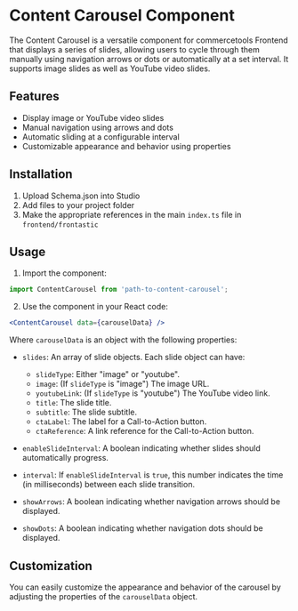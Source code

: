 # Content Carousel Component

The Content Carousel is a versatile component for commercetools Frontend that displays a series of slides, allowing users to cycle through them manually using navigation arrows or dots or automatically at a set interval. It supports image slides as well as YouTube video slides.

## Features

- Display image or YouTube video slides
- Manual navigation using arrows and dots
- Automatic sliding at a configurable interval
- Customizable appearance and behavior using properties

## Installation

1. Upload Schema.json into Studio
2. Add files to your project folder
3. Make the appropriate references in the main `index.ts` file in `frontend/frontastic`

## Usage

1. Import the component:

```jsx
import ContentCarousel from 'path-to-content-carousel';
```

2. Use the component in your React code:

```jsx
<ContentCarousel data={carouselData} />
```

Where `carouselData` is an object with the following properties:

- `slides`: An array of slide objects. Each slide object can have:
  - `slideType`: Either "image" or "youtube".
  - `image`: (If `slideType` is "image") The image URL.
  - `youtubeLink`: (If `slideType` is "youtube") The YouTube video link.
  - `title`: The slide title.
  - `subtitle`: The slide subtitle.
  - `ctaLabel`: The label for a Call-to-Action button.
  - `ctaReference`: A link reference for the Call-to-Action button.

- `enableSlideInterval`: A boolean indicating whether slides should automatically progress.
- `interval`: If `enableSlideInterval` is `true`, this number indicates the time (in milliseconds) between each slide transition.
- `showArrows`: A boolean indicating whether navigation arrows should be displayed.
- `showDots`: A boolean indicating whether navigation dots should be displayed.

## Customization

You can easily customize the appearance and behavior of the carousel by adjusting the properties of the `carouselData` object.
